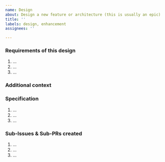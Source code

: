 ```yaml
---
name: Design
about: Design a new feature or architecture (this is usually an epic)
title: ''
labels: design, enhancement
assignees: ''

---
```


### Requirements of this design
<!-- What are the goals/requirements that this is designed to solve? Examples include "user wants to do X because of Y reason". -->
1. ...
2. ...
3. ...

### Additional context
<!-- Add any other context about the design here. Include prior-work and previous issues. -->

### Specification
<!-- Provide a specification that can be implemented. Add diagrams when possible including hand-drawn drawings. Add screenshots or visual designs (from Figma). -->
1. ...
2. ...
3. ...

### Sub-Issues & Sub-PRs created
<!-- List design/development subissues and PRs derived from this design: -->
1. ...
2. ...
3. ...
